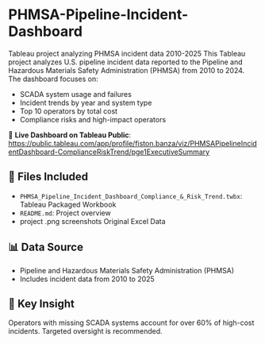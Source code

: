 # PHMSA-Pipeline-Incident-Dashboard
Tableau project analyzing PHMSA incident data 2010-2025
This Tableau project analyzes U.S. pipeline incident data reported to the Pipeline and Hazardous Materials Safety Administration (PHMSA) from 2010 to 2024. 
The dashboard focuses on:

- SCADA system usage and failures
- Incident trends by year and system type
- Top 10 operators by total cost
- Compliance risks and high-impact operators

🔗 **Live Dashboard on Tableau Public**:
https://public.tableau.com/app/profile/fiston.banza/viz/PHMSAPipelineIncidentDashboard-ComplianceRiskTrend/pge1ExecutiveSummary 

## 📁 Files Included
- `PHMSA_Pipeline_Incident_Dashboard_Compliance_&_Risk_Trend.twbx`: Tableau Packaged Workbook
- `README.md`: Project overview
- project .png screenshots
  Original Excel Data

## 📊 Data Source
- Pipeline and Hazardous Materials Safety Administration (PHMSA)
- Includes incident data from 2010 to 2025

## 🧠 Key Insight
Operators with missing SCADA systems account for over 60% of high-cost incidents. Targeted oversight is recommended.
